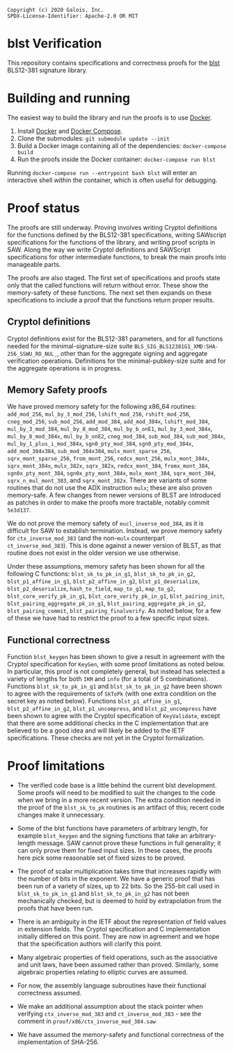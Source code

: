 ```
Copyright (c) 2020 Galois, Inc.
SPDX-License-Identifier: Apache-2.0 OR MIT
```

# blst Verification

This repository contains specifications and correctness proofs for the [blst](https://github.com/supranational/blst) BLS12-381 signature library.

# Building and running
The easiest way to build the library and run the proofs is to use [Docker](https://www.docker.com/).

1. Install [Docker](https://docs.docker.com/get-docker/) and [Docker Compose](https://docs.docker.com/compose/install/).
2. Clone the submodules: `git submodule update --init`
3. Build a Docker image containing all of the dependencies: `docker-compose build`
4. Run the proofs inside the Docker container: `docker-compose run blst`

Running `docker-compose run --entrypoint bash blst` will enter an interactive shell within the container, which is often useful for debugging.

# Proof status
The proofs are still underway.  Proving involves writing Cryptol definitions for the functions defined by the BLS12-381 specifications, writing SAWscript specifications for the functions of the library, and writing proof scripts in SAW.  Along the way we write Cryptol definitions and SAWScript specifications for other intermediate functions, to break the main proofs into manageable parts.

The proofs are also staged.  The first set of specifications and proofs state only that the called functions will return without error.  These show the memory-safety of these functions.  The next set then expands on these specifications to include a proof that the functions return proper results.

## Cryptol definitions

Cryptol definitions exist for the BLS12-381 parameters, and for all functions needed for the minimal-signature-size suite `BLS_SIG_BLS12381G1_XMD:SHA-256_SSWU_RO_NUL_`, other than for the aggregate signing and aggregate verification operations.  Definitions for the minimal-pubkey-size suite and for the aggregate operations is in progress.

## Memory Safety proofs

We have proved memory safety for the following x86_64 routines: `add_mod_256`, `mul_by_3_mod_256`, `lshift_mod_256`, `rshift_mod_256`, `cneg_mod_256`, `sub_mod_256`, `add_mod_384`, `add_mod_384x`, `lshift_mod_384`, `mul_by_3_mod_384`, `mul_by_8_mod_384`, `mul_by_b_onE1`, `mul_by_3_mod_384x`, `mul_by_8_mod_384x`, `mul_by_b_onE2`, `cneg_mod_384`, `sub_mod_384`, `sub_mod_384x`, `mul_by_1_plus_i_mod_384x`, `sgn0_pty_mod_384`, `sgn0_pty_mod_384x`, `add_mod_384x384`, `sub_mod_384x384`, `mulx_mont_sparse_256`, `sqrx_mont_sparse_256`, `from_mont_256`, `redcx_mont_256`, `mulx_mont_384x`, `sqrx_mont_384x`, `mulx_382x`, `sqrx_382x`, `redcx_mont_384`, `fromx_mont_384`, `sgn0x_pty_mont_384`, `sgn0x_pty_mont_384x`, `mulx_mont_384`, `sqrx_mont_384`, `sqrx_n_mul_mont_383`, and `sqrx_mont_382x`. There are variants of some routines that do not use the ADX instruction `mulx`; these are also proven memory-safe. A few changes from newer versions of BLST are introduced as patches in order to make the proofs more tractable, notably commit `5e3d137`.

We do not prove the memory safety of `eucl_inverse_mod_384`, as it is difficult for SAW to establish termination. Instead, we prove memory safety for `ctx_inverse_mod_383` (and the non-`mulx` counterpart `ct_inverse_mod_383`). This is done against a newer version of BLST, as that routine does not exist in the older version we use otherwise.

Under these assumptions, memory safety has been shown for all the following C functions: `blst_sk_to_pk_in_g1`, `blst_sk_to_pk_in_g2`, `blst_p1_affine_in_g1`, `blst_p2_affine_in_g2`, `blst_p1_deserialize`, `blst_p2_deserialize`, `hash_to_field`, `map_to_g1`, `map_to_g2`, `blst_core_verify_pk_in_g1`, `blst_core_verify_pk_in_g1`, `blst_pairing_init`, `blst_pairing_aggregate_pk_in_g1`, `blst_pairing_aggregate_pk_in_g2`, `blst_pairing_commit`, `blst_pairing_finalverify`.
As noted below, for a few of these we have had to restrict the proof to a few specific input sizes.

## Functional correctness

Function `blst_keygen` has been shown to give a result in agreement with the Cryptol specification for `KeyGen`, with some proof limitations as noted below. In particular, this proof is not completely general, but instead has selected a variety of lengths for both `IKM` and `info` (for a total of 5 combinations).  Functions  `blst_sk_to_pk_in_g1` and  `blst_sk_to_pk_in_g2` have been shown to agree with the requirements of `SkToPk` (with one extra condition on the secret key as noted below).  Functions `blst_p1_affine_in_g1`, `blst_p2_affine_in_g2`, `blst_p1_uncompress`, and `blst_p2_uncompress` have been shown to agree with the Cryptol specification of `KeyValidate`, except that there are some additional checks in the C implementation that are believed to be a good idea and will likely be added to the IETF specifications.  These checks are not yet in the Cryptol formalization.

# Proof limitations

* The verified code base is a little behind the current blst development.  Some proofs will need to be modified to suit the changes to the code when we bring in a more recent version.  The extra condition needed in the proof of the `blst_sk_to_pk` routines is an artifact of this; recent code changes make it unnecessary.

* Some of the blst functions have parameters of arbitrary length, for example `blst_keygen` and the signing functions that take an arbitrary-length message.  SAW cannot prove these functions in full generality; it can only prove them for fixed input sizes.  In these cases, the proofs here pick some reasonable set of fixed sizes to be proved.

* The proof of scalar multiplication takes time that increases rapidly with the number of bits in the exponent.  We have a generic proof that has been run of a variety of sizes, up to 22 bits.  So the 255-bit call used in `blst_sk_to_pk_in_g1` and  `blst_sk_to_pk_in_g2` has not been mechanically checked, but is deemed to hold by extrapolation from the proofs that have been run.

* There is an ambiguity in the IETF about the representation of field values in extension fields.  The Cryptol specification and C implementation initially differed on this point.  They are now in agreement and we hope that the specification authors will clarify this point.

* Many algebraic properties of field operations, such as the associative and unit laws, have been assumed rather than proved.  Similarly, some algebraic properties relating to elliptic curves are assumed.

* For now, the assembly language subroutines have their functional correctness assumed.

* We make an additional assumption about the stack pointer when verifying `ctx_inverse_mod_383` and `ct_inverse_mod_383` - see the comment in `proof/x86/ctx_inverse_mod_384.saw`

* We have assumed the memory-safety and functional correctness of the implementation of SHA-256.
